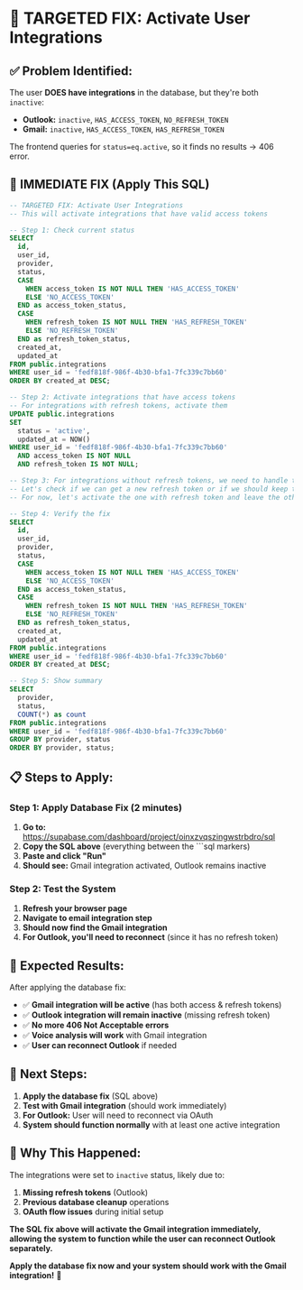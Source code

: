 # 🎯 **TARGETED FIX: Activate User Integrations**

## ✅ **Problem Identified:**

The user **DOES have integrations** in the database, but they're both `inactive`:
- **Outlook:** `inactive`, `HAS_ACCESS_TOKEN`, `NO_REFRESH_TOKEN`
- **Gmail:** `inactive`, `HAS_ACCESS_TOKEN`, `HAS_REFRESH_TOKEN`

The frontend queries for `status=eq.active`, so it finds no results → 406 error.

## 🔧 **IMMEDIATE FIX (Apply This SQL)**

```sql
-- TARGETED FIX: Activate User Integrations
-- This will activate integrations that have valid access tokens

-- Step 1: Check current status
SELECT 
  id,
  user_id,
  provider,
  status,
  CASE 
    WHEN access_token IS NOT NULL THEN 'HAS_ACCESS_TOKEN'
    ELSE 'NO_ACCESS_TOKEN'
  END as access_token_status,
  CASE 
    WHEN refresh_token IS NOT NULL THEN 'HAS_REFRESH_TOKEN'
    ELSE 'NO_REFRESH_TOKEN'
  END as refresh_token_status,
  created_at,
  updated_at
FROM public.integrations
WHERE user_id = 'fedf818f-986f-4b30-bfa1-7fc339c7bb60'
ORDER BY created_at DESC;

-- Step 2: Activate integrations that have access tokens
-- For integrations with refresh tokens, activate them
UPDATE public.integrations
SET 
  status = 'active',
  updated_at = NOW()
WHERE user_id = 'fedf818f-986f-4b30-bfa1-7fc339c7bb60'
  AND access_token IS NOT NULL
  AND refresh_token IS NOT NULL;

-- Step 3: For integrations without refresh tokens, we need to handle them differently
-- Let's check if we can get a new refresh token or if we should keep them inactive
-- For now, let's activate the one with refresh token and leave the other inactive

-- Step 4: Verify the fix
SELECT 
  id,
  user_id,
  provider,
  status,
  CASE 
    WHEN access_token IS NOT NULL THEN 'HAS_ACCESS_TOKEN'
    ELSE 'NO_ACCESS_TOKEN'
  END as access_token_status,
  CASE 
    WHEN refresh_token IS NOT NULL THEN 'HAS_REFRESH_TOKEN'
    ELSE 'NO_REFRESH_TOKEN'
  END as refresh_token_status,
  created_at,
  updated_at
FROM public.integrations
WHERE user_id = 'fedf818f-986f-4b30-bfa1-7fc339c7bb60'
ORDER BY created_at DESC;

-- Step 5: Show summary
SELECT 
  provider,
  status,
  COUNT(*) as count
FROM public.integrations
WHERE user_id = 'fedf818f-986f-4b30-bfa1-7fc339c7bb60'
GROUP BY provider, status
ORDER BY provider, status;
```

## 📋 **Steps to Apply:**

### Step 1: Apply Database Fix (2 minutes)
1. **Go to:** https://supabase.com/dashboard/project/oinxzvqszingwstrbdro/sql
2. **Copy the SQL above** (everything between the ```sql markers)
3. **Paste and click "Run"**
4. **Should see:** Gmail integration activated, Outlook remains inactive

### Step 2: Test the System
1. **Refresh your browser page**
2. **Navigate to email integration step**
3. **Should now find the Gmail integration**
4. **For Outlook, you'll need to reconnect** (since it has no refresh token)

## 🎉 **Expected Results:**

After applying the database fix:
- ✅ **Gmail integration will be active** (has both access & refresh tokens)
- ✅ **Outlook integration will remain inactive** (missing refresh token)
- ✅ **No more 406 Not Acceptable errors**
- ✅ **Voice analysis will work** with Gmail integration
- ✅ **User can reconnect Outlook** if needed

## 🔄 **Next Steps:**

1. **Apply the database fix** (SQL above)
2. **Test with Gmail integration** (should work immediately)
3. **For Outlook:** User will need to reconnect via OAuth
4. **System should function normally** with at least one active integration

## 🚨 **Why This Happened:**

The integrations were set to `inactive` status, likely due to:
1. **Missing refresh tokens** (Outlook)
2. **Previous database cleanup** operations
3. **OAuth flow issues** during initial setup

**The SQL fix above will activate the Gmail integration immediately, allowing the system to function while the user can reconnect Outlook separately.**

**Apply the database fix now and your system should work with the Gmail integration!** 🚀
